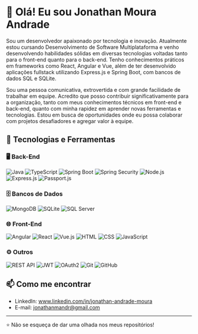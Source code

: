 # 👋 Olá! Eu sou Jonathan Moura Andrade

Sou um desenvolvedor apaixonado por tecnologia e inovação. Atualmente estou cursando Desenvolvimento de Software Multiplataforma e venho desenvolvendo habilidades sólidas em diversas tecnologias voltadas tanto para o front-end quanto para o back-end. Tenho conhecimentos práticos em frameworks como React, Angular e Vue, além de ter desenvolvido aplicações fullstack utilizando Express.js e Spring Boot, com bancos de dados SQL e SQLite.

Sou uma pessoa comunicativa, extrovertida e com grande facilidade de trabalhar em equipe. Acredito que posso contribuir significativamente para a organização, tanto com meus conhecimentos técnicos em front-end e back-end, quanto com minha rapidez em aprender novas ferramentas e tecnologias. Estou em busca de oportunidades onde eu possa colaborar com projetos desafiadores e agregar valor à equipe.

## 🚀 Tecnologias e Ferramentas

### 🖥️ Back-End
![Java](https://img.shields.io/badge/Java-007396?style=for-the-badge&logo=java&logoColor=white)
![TypeScript](https://img.shields.io/badge/TypeScript-3178C6?style=for-the-badge&logo=typescript&logoColor=white)
![Spring Boot](https://img.shields.io/badge/Spring%20Boot-6DB33F?style=for-the-badge&logo=spring-boot&logoColor=white)
![Spring Security](https://img.shields.io/badge/Spring%20Security-6DB33F?style=for-the-badge&logo=springsecurity&logoColor=white)
![Node.js](https://img.shields.io/badge/Node.js-339933?style=for-the-badge&logo=node.js&logoColor=white)
![Express.js](https://img.shields.io/badge/Express.js-000000?style=for-the-badge&logo=express&logoColor=white)
![Passport.js](https://img.shields.io/badge/Passport.js-34E27A?style=for-the-badge&logo=passport&logoColor=white)

### 🗄️ Bancos de Dados
![MongoDB](https://img.shields.io/badge/MongoDB-4EA94B?style=for-the-badge&logo=mongodb&logoColor=white)
![SQLite](https://img.shields.io/badge/SQLite-003B57?style=for-the-badge&logo=sqlite&logoColor=white)
![SQL Server](https://img.shields.io/badge/SQL%20Server-CC2927?style=for-the-badge&logo=microsoft-sql-server&logoColor=white)
### 🌐 Front-End
![Angular](https://img.shields.io/badge/Angular-DD0031?style=for-the-badge&logo=angular&logoColor=white)
![React](https://img.shields.io/badge/React-20232A?style=for-the-badge&logo=react&logoColor=61DAFB)
![Vue.js](https://img.shields.io/badge/Vue.js-35495E?style=for-the-badge&logo=vue.js&logoColor=4FC08D)
![HTML](https://img.shields.io/badge/HTML5-E34F26?style=for-the-badge&logo=html5&logoColor=white)
![CSS](https://img.shields.io/badge/CSS3-1572B6?style=for-the-badge&logo=css3&logoColor=white)
![JavaScript](https://img.shields.io/badge/JavaScript-F7DF1E?style=for-the-badge&logo=javascript&logoColor=black)
### ⚙️ Outros
![REST API](https://img.shields.io/badge/REST%20API-000000?style=for-the-badge&logo=flask&logoColor=white)
![JWT](https://img.shields.io/badge/JWT-000000?style=for-the-badge&logo=jsonwebtokens&logoColor=white)
![OAuth2](https://img.shields.io/badge/OAuth2-3c5c9a?style=for-the-badge&logo=oauth&logoColor=white)
![Git](https://img.shields.io/badge/Git-F05032?style=for-the-badge&logo=git&logoColor=white)
![GitHub](https://img.shields.io/badge/GitHub-181717?style=for-the-badge&logo=github&logoColor=white)

## 📫 Como me encontrar
- LinkedIn: www.linkedin.com/in/jonathan-andrade-moura
- E-mail: jonathanmandr@gmail.com

---

⭐️ Não se esqueça de dar uma olhada nos meus repositórios!
